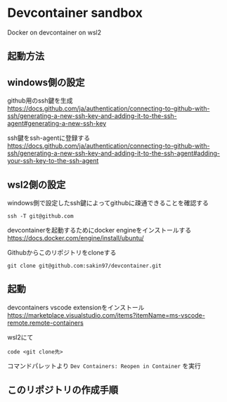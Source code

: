 # Devcontainer sandbox

Docker on devcontainer on wsl2

## 起動方法

## windows側の設定

github用のssh鍵を生成
https://docs.github.com/ja/authentication/connecting-to-github-with-ssh/generating-a-new-ssh-key-and-adding-it-to-the-ssh-agent#generating-a-new-ssh-key

ssh鍵をssh-agentに登録する
https://docs.github.com/ja/authentication/connecting-to-github-with-ssh/generating-a-new-ssh-key-and-adding-it-to-the-ssh-agent#adding-your-ssh-key-to-the-ssh-agent


## wsl2側の設定

windows側で設定したssh鍵によってgithubに疎通できることを確認する

```
ssh -T git@github.com
```

devcontainerを起動するためにdocker engineをインストールする
https://docs.docker.com/engine/install/ubuntu/

Githubからこのリポジトリをcloneする
```
git clone git@github.com:sakin97/devcontainer.git
```

## 起動

devcontainers vscode extensionをインストール
https://marketplace.visualstudio.com/items?itemName=ms-vscode-remote.remote-containers

wsl2にて
```
code <git clone先>
```

コマンドパレットより `Dev Containers: Reopen in Container` を実行

## このリポジトリの作成手順


